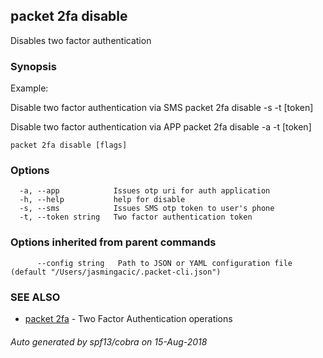 ## packet 2fa disable

Disables two factor authentication

### Synopsis

Example:

Disable two factor authentication via SMS
packet 2fa disable -s -t [token]

Disable two factor authentication via APP
packet 2fa disable -a -t [token]


```
packet 2fa disable [flags]
```

### Options

```
  -a, --app            Issues otp uri for auth application
  -h, --help           help for disable
  -s, --sms            Issues SMS otp token to user's phone
  -t, --token string   Two factor authentication token
```

### Options inherited from parent commands

```
      --config string   Path to JSON or YAML configuration file (default "/Users/jasmingacic/.packet-cli.json")
```

### SEE ALSO

* [packet 2fa](packet_2fa.md)	 - Two Factor Authentication operations

###### Auto generated by spf13/cobra on 15-Aug-2018

